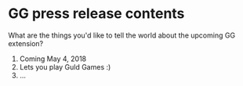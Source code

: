 # GG press release contents

What are the things you'd like to tell the world about the upcoming GG extension?

1. Coming May 4, 2018
1. Lets you play Guld Games :)
1. ...
